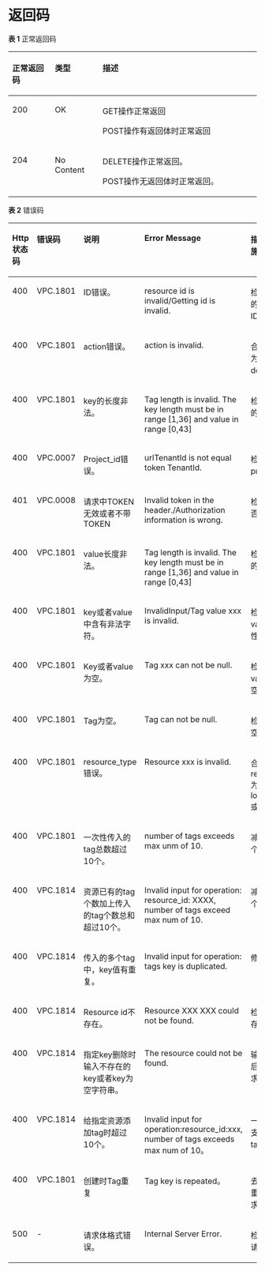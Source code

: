 # 返回码<a name="zh-cn_topic_0109852834"></a>

**表 1**  正常返回码

<a name="table954018135591"></a>
<table><thead align="left"><tr id="row1959871365920"><th class="cellrowborder" valign="top" width="17.169999999999998%" id="mcps1.2.4.1.1"><p id="p95981413145912"><a name="p95981413145912"></a><a name="p95981413145912"></a>正常返回码</p>
</th>
<th class="cellrowborder" valign="top" width="19.189999999999998%" id="mcps1.2.4.1.2"><p id="p9598121319597"><a name="p9598121319597"></a><a name="p9598121319597"></a>类型</p>
</th>
<th class="cellrowborder" valign="top" width="63.63999999999999%" id="mcps1.2.4.1.3"><p id="p1598413115913"><a name="p1598413115913"></a><a name="p1598413115913"></a>描述</p>
</th>
</tr>
</thead>
<tbody><tr id="row1259871314596"><td class="cellrowborder" valign="top" width="17.169999999999998%" headers="mcps1.2.4.1.1 "><p id="p1059861315597"><a name="p1059861315597"></a><a name="p1059861315597"></a>200</p>
</td>
<td class="cellrowborder" valign="top" width="19.189999999999998%" headers="mcps1.2.4.1.2 "><p id="p059831345914"><a name="p059831345914"></a><a name="p059831345914"></a>OK</p>
</td>
<td class="cellrowborder" valign="top" width="63.63999999999999%" headers="mcps1.2.4.1.3 "><p id="p1659817134591"><a name="p1659817134591"></a><a name="p1659817134591"></a>GET操作正常返回</p>
<p id="p125981133594"><a name="p125981133594"></a><a name="p125981133594"></a>POST操作有返回体时正常返回</p>
</td>
</tr>
<tr id="row6599161355915"><td class="cellrowborder" valign="top" width="17.169999999999998%" headers="mcps1.2.4.1.1 "><p id="p185997139594"><a name="p185997139594"></a><a name="p185997139594"></a>204</p>
</td>
<td class="cellrowborder" valign="top" width="19.189999999999998%" headers="mcps1.2.4.1.2 "><p id="p185991913165915"><a name="p185991913165915"></a><a name="p185991913165915"></a>No Content</p>
</td>
<td class="cellrowborder" valign="top" width="63.63999999999999%" headers="mcps1.2.4.1.3 "><p id="p2599191365917"><a name="p2599191365917"></a><a name="p2599191365917"></a>DELETE操作正常返回。</p>
<p id="p2059911315591"><a name="p2059911315591"></a><a name="p2059911315591"></a>POST操作无返回体时正常返回。</p>
</td>
</tr>
</tbody>
</table>

**表 2**  错误码

<a name="zh-cn_topic_0094828081_table39824804113141"></a>
<table><thead align="left"><tr id="zh-cn_topic_0094828081_row45176092113141"><th class="cellrowborder" valign="top" width="20%" id="mcps1.2.6.1.1"><p id="zh-cn_topic_0094828081_p22810454113149"><a name="zh-cn_topic_0094828081_p22810454113149"></a><a name="zh-cn_topic_0094828081_p22810454113149"></a>Http状态码</p>
</th>
<th class="cellrowborder" valign="top" width="20%" id="mcps1.2.6.1.2"><p id="zh-cn_topic_0094828081_p35707495113149"><a name="zh-cn_topic_0094828081_p35707495113149"></a><a name="zh-cn_topic_0094828081_p35707495113149"></a>错误码</p>
</th>
<th class="cellrowborder" valign="top" width="20%" id="mcps1.2.6.1.3"><p id="zh-cn_topic_0094828081_p6625984113149"><a name="zh-cn_topic_0094828081_p6625984113149"></a><a name="zh-cn_topic_0094828081_p6625984113149"></a>说明</p>
</th>
<th class="cellrowborder" valign="top" width="20%" id="mcps1.2.6.1.4"><p id="zh-cn_topic_0094828081_p66942730113149"><a name="zh-cn_topic_0094828081_p66942730113149"></a><a name="zh-cn_topic_0094828081_p66942730113149"></a>Error Message</p>
</th>
<th class="cellrowborder" valign="top" width="20%" id="mcps1.2.6.1.5"><p id="zh-cn_topic_0094828081_p53652077113149"><a name="zh-cn_topic_0094828081_p53652077113149"></a><a name="zh-cn_topic_0094828081_p53652077113149"></a>描述（处理措施）</p>
</th>
</tr>
</thead>
<tbody><tr id="zh-cn_topic_0094828081_row8750291113141"><td class="cellrowborder" valign="top" width="20%" headers="mcps1.2.6.1.1 "><p id="zh-cn_topic_0094828081_p19608878113230"><a name="zh-cn_topic_0094828081_p19608878113230"></a><a name="zh-cn_topic_0094828081_p19608878113230"></a>400</p>
</td>
<td class="cellrowborder" valign="top" width="20%" headers="mcps1.2.6.1.2 "><p id="zh-cn_topic_0094828081_p44815284113230"><a name="zh-cn_topic_0094828081_p44815284113230"></a><a name="zh-cn_topic_0094828081_p44815284113230"></a>VPC.1801</p>
</td>
<td class="cellrowborder" valign="top" width="20%" headers="mcps1.2.6.1.3 "><p id="zh-cn_topic_0094828081_p6159358113230"><a name="zh-cn_topic_0094828081_p6159358113230"></a><a name="zh-cn_topic_0094828081_p6159358113230"></a>ID错误。</p>
</td>
<td class="cellrowborder" valign="top" width="20%" headers="mcps1.2.6.1.4 "><p id="zh-cn_topic_0094828081_p29145972113230"><a name="zh-cn_topic_0094828081_p29145972113230"></a><a name="zh-cn_topic_0094828081_p29145972113230"></a>resource id is invalid/Getting id is invalid.</p>
</td>
<td class="cellrowborder" valign="top" width="20%" headers="mcps1.2.6.1.5 "><p id="zh-cn_topic_0094828081_p12013568113230"><a name="zh-cn_topic_0094828081_p12013568113230"></a><a name="zh-cn_topic_0094828081_p12013568113230"></a>检查使用正确的Resource ID。</p>
</td>
</tr>
<tr id="zh-cn_topic_0094828081_row36321865113141"><td class="cellrowborder" valign="top" width="20%" headers="mcps1.2.6.1.1 "><p id="zh-cn_topic_0094828081_p33738821113230"><a name="zh-cn_topic_0094828081_p33738821113230"></a><a name="zh-cn_topic_0094828081_p33738821113230"></a>400</p>
</td>
<td class="cellrowborder" valign="top" width="20%" headers="mcps1.2.6.1.2 "><p id="zh-cn_topic_0094828081_p48490003113230"><a name="zh-cn_topic_0094828081_p48490003113230"></a><a name="zh-cn_topic_0094828081_p48490003113230"></a>VPC.1801</p>
</td>
<td class="cellrowborder" valign="top" width="20%" headers="mcps1.2.6.1.3 "><p id="zh-cn_topic_0094828081_p35376145113230"><a name="zh-cn_topic_0094828081_p35376145113230"></a><a name="zh-cn_topic_0094828081_p35376145113230"></a>action错误。</p>
</td>
<td class="cellrowborder" valign="top" width="20%" headers="mcps1.2.6.1.4 "><p id="zh-cn_topic_0094828081_p40436158113230"><a name="zh-cn_topic_0094828081_p40436158113230"></a><a name="zh-cn_topic_0094828081_p40436158113230"></a>action is invalid.</p>
</td>
<td class="cellrowborder" valign="top" width="20%" headers="mcps1.2.6.1.5 "><p id="zh-cn_topic_0094828081_p54103357113230"><a name="zh-cn_topic_0094828081_p54103357113230"></a><a name="zh-cn_topic_0094828081_p54103357113230"></a>合法的action为create或delete。</p>
</td>
</tr>
<tr id="zh-cn_topic_0094828081_row60952229113141"><td class="cellrowborder" valign="top" width="20%" headers="mcps1.2.6.1.1 "><p id="zh-cn_topic_0094828081_p48444667113230"><a name="zh-cn_topic_0094828081_p48444667113230"></a><a name="zh-cn_topic_0094828081_p48444667113230"></a>400</p>
</td>
<td class="cellrowborder" valign="top" width="20%" headers="mcps1.2.6.1.2 "><p id="zh-cn_topic_0094828081_p31703943113230"><a name="zh-cn_topic_0094828081_p31703943113230"></a><a name="zh-cn_topic_0094828081_p31703943113230"></a>VPC.1801</p>
</td>
<td class="cellrowborder" valign="top" width="20%" headers="mcps1.2.6.1.3 "><p id="zh-cn_topic_0094828081_p17882551113230"><a name="zh-cn_topic_0094828081_p17882551113230"></a><a name="zh-cn_topic_0094828081_p17882551113230"></a>key的长度非法。</p>
</td>
<td class="cellrowborder" valign="top" width="20%" headers="mcps1.2.6.1.4 "><p id="zh-cn_topic_0094828081_p39200499113230"><a name="zh-cn_topic_0094828081_p39200499113230"></a><a name="zh-cn_topic_0094828081_p39200499113230"></a>Tag length is invalid. The key length must be in range [1,36] and value in range [0,43]</p>
</td>
<td class="cellrowborder" valign="top" width="20%" headers="mcps1.2.6.1.5 "><p id="zh-cn_topic_0094828081_p21123876113230"><a name="zh-cn_topic_0094828081_p21123876113230"></a><a name="zh-cn_topic_0094828081_p21123876113230"></a>检查使用合法的key值。</p>
</td>
</tr>
<tr id="zh-cn_topic_0094828081_row2621336018111"><td class="cellrowborder" valign="top" width="20%" headers="mcps1.2.6.1.1 "><p id="zh-cn_topic_0094828081_p4991785618137"><a name="zh-cn_topic_0094828081_p4991785618137"></a><a name="zh-cn_topic_0094828081_p4991785618137"></a>400</p>
</td>
<td class="cellrowborder" valign="top" width="20%" headers="mcps1.2.6.1.2 "><p id="zh-cn_topic_0094828081_p1681455618137"><a name="zh-cn_topic_0094828081_p1681455618137"></a><a name="zh-cn_topic_0094828081_p1681455618137"></a>VPC.0007</p>
</td>
<td class="cellrowborder" valign="top" width="20%" headers="mcps1.2.6.1.3 "><p id="zh-cn_topic_0094828081_p1980182918137"><a name="zh-cn_topic_0094828081_p1980182918137"></a><a name="zh-cn_topic_0094828081_p1980182918137"></a>Project_id错误。</p>
</td>
<td class="cellrowborder" valign="top" width="20%" headers="mcps1.2.6.1.4 "><p id="zh-cn_topic_0094828081_p3858945112931"><a name="zh-cn_topic_0094828081_p3858945112931"></a><a name="zh-cn_topic_0094828081_p3858945112931"></a>urlTenantId is not equal token TenantId.</p>
</td>
<td class="cellrowborder" valign="top" width="20%" headers="mcps1.2.6.1.5 "><p id="zh-cn_topic_0094828081_p2892399418137"><a name="zh-cn_topic_0094828081_p2892399418137"></a><a name="zh-cn_topic_0094828081_p2892399418137"></a>检查project_id。</p>
</td>
</tr>
<tr id="zh-cn_topic_0094828081_row5742320718111"><td class="cellrowborder" valign="top" width="20%" headers="mcps1.2.6.1.1 "><p id="zh-cn_topic_0094828081_p1340871818137"><a name="zh-cn_topic_0094828081_p1340871818137"></a><a name="zh-cn_topic_0094828081_p1340871818137"></a>401</p>
</td>
<td class="cellrowborder" valign="top" width="20%" headers="mcps1.2.6.1.2 "><p id="zh-cn_topic_0094828081_p1236439118137"><a name="zh-cn_topic_0094828081_p1236439118137"></a><a name="zh-cn_topic_0094828081_p1236439118137"></a>VPC.0008</p>
</td>
<td class="cellrowborder" valign="top" width="20%" headers="mcps1.2.6.1.3 "><p id="zh-cn_topic_0094828081_p6199158418137"><a name="zh-cn_topic_0094828081_p6199158418137"></a><a name="zh-cn_topic_0094828081_p6199158418137"></a>请求中TOKEN无效或者不带TOKEN</p>
</td>
<td class="cellrowborder" valign="top" width="20%" headers="mcps1.2.6.1.4 "><p id="zh-cn_topic_0094828081_p5432246118137"><a name="zh-cn_topic_0094828081_p5432246118137"></a><a name="zh-cn_topic_0094828081_p5432246118137"></a>Invalid token in the header./Authorization information is wrong.</p>
</td>
<td class="cellrowborder" valign="top" width="20%" headers="mcps1.2.6.1.5 "><p id="zh-cn_topic_0094828081_p3804324018137"><a name="zh-cn_topic_0094828081_p3804324018137"></a><a name="zh-cn_topic_0094828081_p3804324018137"></a>检查TOKEN是否合法。</p>
</td>
</tr>
<tr id="zh-cn_topic_0094828081_row62844010113141"><td class="cellrowborder" valign="top" width="20%" headers="mcps1.2.6.1.1 "><p id="zh-cn_topic_0094828081_p31376455113230"><a name="zh-cn_topic_0094828081_p31376455113230"></a><a name="zh-cn_topic_0094828081_p31376455113230"></a>400</p>
</td>
<td class="cellrowborder" valign="top" width="20%" headers="mcps1.2.6.1.2 "><p id="zh-cn_topic_0094828081_p58464939113230"><a name="zh-cn_topic_0094828081_p58464939113230"></a><a name="zh-cn_topic_0094828081_p58464939113230"></a>VPC.1801</p>
</td>
<td class="cellrowborder" valign="top" width="20%" headers="mcps1.2.6.1.3 "><p id="zh-cn_topic_0094828081_p38039582113230"><a name="zh-cn_topic_0094828081_p38039582113230"></a><a name="zh-cn_topic_0094828081_p38039582113230"></a>value长度非法。</p>
</td>
<td class="cellrowborder" valign="top" width="20%" headers="mcps1.2.6.1.4 "><p id="zh-cn_topic_0094828081_p61307339113230"><a name="zh-cn_topic_0094828081_p61307339113230"></a><a name="zh-cn_topic_0094828081_p61307339113230"></a>Tag length is invalid. The key length must be in range [1,36] and value in range [0,43]</p>
</td>
<td class="cellrowborder" valign="top" width="20%" headers="mcps1.2.6.1.5 "><p id="zh-cn_topic_0094828081_p66947416113230"><a name="zh-cn_topic_0094828081_p66947416113230"></a><a name="zh-cn_topic_0094828081_p66947416113230"></a>检查使用合法的value值。</p>
</td>
</tr>
<tr id="zh-cn_topic_0094828081_row3541700514185"><td class="cellrowborder" valign="top" width="20%" headers="mcps1.2.6.1.1 "><p id="zh-cn_topic_0094828081_p60028768141822"><a name="zh-cn_topic_0094828081_p60028768141822"></a><a name="zh-cn_topic_0094828081_p60028768141822"></a>400</p>
</td>
<td class="cellrowborder" valign="top" width="20%" headers="mcps1.2.6.1.2 "><p id="zh-cn_topic_0094828081_p30492031141822"><a name="zh-cn_topic_0094828081_p30492031141822"></a><a name="zh-cn_topic_0094828081_p30492031141822"></a>VPC.1801</p>
</td>
<td class="cellrowborder" valign="top" width="20%" headers="mcps1.2.6.1.3 "><p id="zh-cn_topic_0094828081_p53935471141822"><a name="zh-cn_topic_0094828081_p53935471141822"></a><a name="zh-cn_topic_0094828081_p53935471141822"></a>key或者value中含有非法字符。</p>
</td>
<td class="cellrowborder" valign="top" width="20%" headers="mcps1.2.6.1.4 "><p id="zh-cn_topic_0094828081_p6697048141822"><a name="zh-cn_topic_0094828081_p6697048141822"></a><a name="zh-cn_topic_0094828081_p6697048141822"></a>InvalidInput/Tag value xxx is invalid.</p>
</td>
<td class="cellrowborder" valign="top" width="20%" headers="mcps1.2.6.1.5 "><p id="zh-cn_topic_0094828081_p5589985141822"><a name="zh-cn_topic_0094828081_p5589985141822"></a><a name="zh-cn_topic_0094828081_p5589985141822"></a>检查key或者value的合法性。</p>
</td>
</tr>
<tr id="zh-cn_topic_0094828081_row6313512014181"><td class="cellrowborder" valign="top" width="20%" headers="mcps1.2.6.1.1 "><p id="zh-cn_topic_0094828081_p48567237141822"><a name="zh-cn_topic_0094828081_p48567237141822"></a><a name="zh-cn_topic_0094828081_p48567237141822"></a>400</p>
</td>
<td class="cellrowborder" valign="top" width="20%" headers="mcps1.2.6.1.2 "><p id="zh-cn_topic_0094828081_p41632150141822"><a name="zh-cn_topic_0094828081_p41632150141822"></a><a name="zh-cn_topic_0094828081_p41632150141822"></a>VPC.1801</p>
</td>
<td class="cellrowborder" valign="top" width="20%" headers="mcps1.2.6.1.3 "><p id="zh-cn_topic_0094828081_p16761028141822"><a name="zh-cn_topic_0094828081_p16761028141822"></a><a name="zh-cn_topic_0094828081_p16761028141822"></a>Key或者value为空。</p>
</td>
<td class="cellrowborder" valign="top" width="20%" headers="mcps1.2.6.1.4 "><p id="zh-cn_topic_0094828081_p15466038141822"><a name="zh-cn_topic_0094828081_p15466038141822"></a><a name="zh-cn_topic_0094828081_p15466038141822"></a>Tag xxx can not be null.</p>
</td>
<td class="cellrowborder" valign="top" width="20%" headers="mcps1.2.6.1.5 "><p id="zh-cn_topic_0094828081_p44789589141822"><a name="zh-cn_topic_0094828081_p44789589141822"></a><a name="zh-cn_topic_0094828081_p44789589141822"></a>检查key或者value是否非空。</p>
</td>
</tr>
<tr id="zh-cn_topic_0094828081_row23100887141746"><td class="cellrowborder" valign="top" width="20%" headers="mcps1.2.6.1.1 "><p id="zh-cn_topic_0094828081_p38109082141749"><a name="zh-cn_topic_0094828081_p38109082141749"></a><a name="zh-cn_topic_0094828081_p38109082141749"></a>400</p>
</td>
<td class="cellrowborder" valign="top" width="20%" headers="mcps1.2.6.1.2 "><p id="zh-cn_topic_0094828081_p66936797141749"><a name="zh-cn_topic_0094828081_p66936797141749"></a><a name="zh-cn_topic_0094828081_p66936797141749"></a>VPC.1801</p>
</td>
<td class="cellrowborder" valign="top" width="20%" headers="mcps1.2.6.1.3 "><p id="zh-cn_topic_0094828081_p53171485141749"><a name="zh-cn_topic_0094828081_p53171485141749"></a><a name="zh-cn_topic_0094828081_p53171485141749"></a>Tag为空。</p>
</td>
<td class="cellrowborder" valign="top" width="20%" headers="mcps1.2.6.1.4 "><p id="zh-cn_topic_0094828081_p11923009141749"><a name="zh-cn_topic_0094828081_p11923009141749"></a><a name="zh-cn_topic_0094828081_p11923009141749"></a>Tag can not be null.</p>
</td>
<td class="cellrowborder" valign="top" width="20%" headers="mcps1.2.6.1.5 "><p id="zh-cn_topic_0094828081_p26239666141749"><a name="zh-cn_topic_0094828081_p26239666141749"></a><a name="zh-cn_topic_0094828081_p26239666141749"></a>检查tag是否为空。</p>
</td>
</tr>
<tr id="zh-cn_topic_0094828081_row49365415113141"><td class="cellrowborder" valign="top" width="20%" headers="mcps1.2.6.1.1 "><p id="zh-cn_topic_0094828081_p16522331113230"><a name="zh-cn_topic_0094828081_p16522331113230"></a><a name="zh-cn_topic_0094828081_p16522331113230"></a>400</p>
</td>
<td class="cellrowborder" valign="top" width="20%" headers="mcps1.2.6.1.2 "><p id="zh-cn_topic_0094828081_p63240400113230"><a name="zh-cn_topic_0094828081_p63240400113230"></a><a name="zh-cn_topic_0094828081_p63240400113230"></a>VPC.1801</p>
</td>
<td class="cellrowborder" valign="top" width="20%" headers="mcps1.2.6.1.3 "><p id="zh-cn_topic_0094828081_p22198753113230"><a name="zh-cn_topic_0094828081_p22198753113230"></a><a name="zh-cn_topic_0094828081_p22198753113230"></a>resource_type错误。</p>
</td>
<td class="cellrowborder" valign="top" width="20%" headers="mcps1.2.6.1.4 "><p id="zh-cn_topic_0094828081_p53268600113230"><a name="zh-cn_topic_0094828081_p53268600113230"></a><a name="zh-cn_topic_0094828081_p53268600113230"></a>Resource xxx is invalid.</p>
</td>
<td class="cellrowborder" valign="top" width="20%" headers="mcps1.2.6.1.5 "><p id="zh-cn_topic_0094828081_p19789306113230"><a name="zh-cn_topic_0094828081_p19789306113230"></a><a name="zh-cn_topic_0094828081_p19789306113230"></a>合法的resource_type为loadbalancers或listeners。</p>
</td>
</tr>
<tr id="zh-cn_topic_0094828081_row21607921113142"><td class="cellrowborder" valign="top" width="20%" headers="mcps1.2.6.1.1 "><p id="zh-cn_topic_0094828081_p60253561113142"><a name="zh-cn_topic_0094828081_p60253561113142"></a><a name="zh-cn_topic_0094828081_p60253561113142"></a>400</p>
</td>
<td class="cellrowborder" valign="top" width="20%" headers="mcps1.2.6.1.2 "><p id="zh-cn_topic_0094828081_p2989571392958"><a name="zh-cn_topic_0094828081_p2989571392958"></a><a name="zh-cn_topic_0094828081_p2989571392958"></a>VPC.1801</p>
</td>
<td class="cellrowborder" valign="top" width="20%" headers="mcps1.2.6.1.3 "><p id="zh-cn_topic_0094828081_p563369492958"><a name="zh-cn_topic_0094828081_p563369492958"></a><a name="zh-cn_topic_0094828081_p563369492958"></a>一次性传入的tag总数超过10个。</p>
</td>
<td class="cellrowborder" valign="top" width="20%" headers="mcps1.2.6.1.4 "><p id="zh-cn_topic_0094828081_p5367608892958"><a name="zh-cn_topic_0094828081_p5367608892958"></a><a name="zh-cn_topic_0094828081_p5367608892958"></a>number of tags exceeds max unm of 10.</p>
</td>
<td class="cellrowborder" valign="top" width="20%" headers="mcps1.2.6.1.5 "><p id="zh-cn_topic_0094828081_p5279586292958"><a name="zh-cn_topic_0094828081_p5279586292958"></a><a name="zh-cn_topic_0094828081_p5279586292958"></a>减少传入tag的个数。</p>
</td>
</tr>
<tr id="zh-cn_topic_0094828081_row37092908113142"><td class="cellrowborder" valign="top" width="20%" headers="mcps1.2.6.1.1 "><p id="zh-cn_topic_0094828081_p65400719113142"><a name="zh-cn_topic_0094828081_p65400719113142"></a><a name="zh-cn_topic_0094828081_p65400719113142"></a>400</p>
</td>
<td class="cellrowborder" valign="top" width="20%" headers="mcps1.2.6.1.2 "><p id="zh-cn_topic_0094828081_p3480471492958"><a name="zh-cn_topic_0094828081_p3480471492958"></a><a name="zh-cn_topic_0094828081_p3480471492958"></a>VPC.1814</p>
</td>
<td class="cellrowborder" valign="top" width="20%" headers="mcps1.2.6.1.3 "><p id="zh-cn_topic_0094828081_p60960392958"><a name="zh-cn_topic_0094828081_p60960392958"></a><a name="zh-cn_topic_0094828081_p60960392958"></a>资源已有的tag个数加上传入的tag个数总和超过10个。</p>
</td>
<td class="cellrowborder" valign="top" width="20%" headers="mcps1.2.6.1.4 "><p id="zh-cn_topic_0094828081_p4937785292958"><a name="zh-cn_topic_0094828081_p4937785292958"></a><a name="zh-cn_topic_0094828081_p4937785292958"></a>Invalid input for operation: resource_id: XXXX, number of tags exceed max num of 10.</p>
</td>
<td class="cellrowborder" valign="top" width="20%" headers="mcps1.2.6.1.5 "><p id="zh-cn_topic_0094828081_p4018303792958"><a name="zh-cn_topic_0094828081_p4018303792958"></a><a name="zh-cn_topic_0094828081_p4018303792958"></a>减少传入tag的个数。</p>
</td>
</tr>
<tr id="zh-cn_topic_0094828081_row47038076113142"><td class="cellrowborder" valign="top" width="20%" headers="mcps1.2.6.1.1 "><p id="zh-cn_topic_0094828081_p20689507113142"><a name="zh-cn_topic_0094828081_p20689507113142"></a><a name="zh-cn_topic_0094828081_p20689507113142"></a>400</p>
</td>
<td class="cellrowborder" valign="top" width="20%" headers="mcps1.2.6.1.2 "><p id="zh-cn_topic_0094828081_p3396957792958"><a name="zh-cn_topic_0094828081_p3396957792958"></a><a name="zh-cn_topic_0094828081_p3396957792958"></a>VPC.1814</p>
</td>
<td class="cellrowborder" valign="top" width="20%" headers="mcps1.2.6.1.3 "><p id="zh-cn_topic_0094828081_p7239192958"><a name="zh-cn_topic_0094828081_p7239192958"></a><a name="zh-cn_topic_0094828081_p7239192958"></a>传入的多个tag中，key值有重复。</p>
</td>
<td class="cellrowborder" valign="top" width="20%" headers="mcps1.2.6.1.4 "><p id="zh-cn_topic_0094828081_p586372192958"><a name="zh-cn_topic_0094828081_p586372192958"></a><a name="zh-cn_topic_0094828081_p586372192958"></a>Invalid input for operation: tags key is duplicated.</p>
</td>
<td class="cellrowborder" valign="top" width="20%" headers="mcps1.2.6.1.5 "><p id="zh-cn_topic_0094828081_p519941692958"><a name="zh-cn_topic_0094828081_p519941692958"></a><a name="zh-cn_topic_0094828081_p519941692958"></a>修改tag值。</p>
</td>
</tr>
<tr id="zh-cn_topic_0094828081_row47537419141632"><td class="cellrowborder" valign="top" width="20%" headers="mcps1.2.6.1.1 "><p id="zh-cn_topic_0094828081_p7618606141642"><a name="zh-cn_topic_0094828081_p7618606141642"></a><a name="zh-cn_topic_0094828081_p7618606141642"></a>400</p>
</td>
<td class="cellrowborder" valign="top" width="20%" headers="mcps1.2.6.1.2 "><p id="zh-cn_topic_0094828081_p13127381141642"><a name="zh-cn_topic_0094828081_p13127381141642"></a><a name="zh-cn_topic_0094828081_p13127381141642"></a>VPC.1814</p>
</td>
<td class="cellrowborder" valign="top" width="20%" headers="mcps1.2.6.1.3 "><p id="zh-cn_topic_0094828081_p56684903141642"><a name="zh-cn_topic_0094828081_p56684903141642"></a><a name="zh-cn_topic_0094828081_p56684903141642"></a>Resource id不存在。</p>
</td>
<td class="cellrowborder" valign="top" width="20%" headers="mcps1.2.6.1.4 "><p id="zh-cn_topic_0094828081_p530651229411"><a name="zh-cn_topic_0094828081_p530651229411"></a><a name="zh-cn_topic_0094828081_p530651229411"></a>Resource XXX XXX could not be found.</p>
</td>
<td class="cellrowborder" valign="top" width="20%" headers="mcps1.2.6.1.5 "><p id="zh-cn_topic_0094828081_p59437682141642"><a name="zh-cn_topic_0094828081_p59437682141642"></a><a name="zh-cn_topic_0094828081_p59437682141642"></a>检查资源是否存在。</p>
</td>
</tr>
<tr id="zh-cn_topic_0094828081_row9927520144638"><td class="cellrowborder" valign="top" width="20%" headers="mcps1.2.6.1.1 "><p id="zh-cn_topic_0094828081_p30823973144648"><a name="zh-cn_topic_0094828081_p30823973144648"></a><a name="zh-cn_topic_0094828081_p30823973144648"></a>400</p>
</td>
<td class="cellrowborder" valign="top" width="20%" headers="mcps1.2.6.1.2 "><p id="zh-cn_topic_0094828081_p13713846144648"><a name="zh-cn_topic_0094828081_p13713846144648"></a><a name="zh-cn_topic_0094828081_p13713846144648"></a>VPC.1814</p>
</td>
<td class="cellrowborder" valign="top" width="20%" headers="mcps1.2.6.1.3 "><p id="zh-cn_topic_0094828081_p37079736144648"><a name="zh-cn_topic_0094828081_p37079736144648"></a><a name="zh-cn_topic_0094828081_p37079736144648"></a>指定key删除时输入不存在的key或者key为空字符串。</p>
</td>
<td class="cellrowborder" valign="top" width="20%" headers="mcps1.2.6.1.4 "><p id="zh-cn_topic_0094828081_p50668626144648"><a name="zh-cn_topic_0094828081_p50668626144648"></a><a name="zh-cn_topic_0094828081_p50668626144648"></a>The resource could not be found.</p>
</td>
<td class="cellrowborder" valign="top" width="20%" headers="mcps1.2.6.1.5 "><p id="zh-cn_topic_0094828081_p10518061144648"><a name="zh-cn_topic_0094828081_p10518061144648"></a><a name="zh-cn_topic_0094828081_p10518061144648"></a>输入正确的key后重新下发请求。</p>
</td>
</tr>
<tr id="zh-cn_topic_0094828081_row5156080144638"><td class="cellrowborder" valign="top" width="20%" headers="mcps1.2.6.1.1 "><p id="zh-cn_topic_0094828081_p17256441144648"><a name="zh-cn_topic_0094828081_p17256441144648"></a><a name="zh-cn_topic_0094828081_p17256441144648"></a>400</p>
</td>
<td class="cellrowborder" valign="top" width="20%" headers="mcps1.2.6.1.2 "><p id="zh-cn_topic_0094828081_p55594476144648"><a name="zh-cn_topic_0094828081_p55594476144648"></a><a name="zh-cn_topic_0094828081_p55594476144648"></a>VPC.1814</p>
</td>
<td class="cellrowborder" valign="top" width="20%" headers="mcps1.2.6.1.3 "><p id="zh-cn_topic_0094828081_p6858716144648"><a name="zh-cn_topic_0094828081_p6858716144648"></a><a name="zh-cn_topic_0094828081_p6858716144648"></a>给指定资源添加tag时超过10个。</p>
</td>
<td class="cellrowborder" valign="top" width="20%" headers="mcps1.2.6.1.4 "><p id="zh-cn_topic_0094828081_p18685104144648"><a name="zh-cn_topic_0094828081_p18685104144648"></a><a name="zh-cn_topic_0094828081_p18685104144648"></a>Invalid input for operation:resource_id:xxx, number of tags exceeds max num of 10。</p>
</td>
<td class="cellrowborder" valign="top" width="20%" headers="mcps1.2.6.1.5 "><p id="zh-cn_topic_0094828081_p37098449144648"><a name="zh-cn_topic_0094828081_p37098449144648"></a><a name="zh-cn_topic_0094828081_p37098449144648"></a>一个资源最多支持10个tag。</p>
</td>
</tr>
<tr id="zh-cn_topic_0094828081_row57394900144638"><td class="cellrowborder" valign="top" width="20%" headers="mcps1.2.6.1.1 "><p id="zh-cn_topic_0094828081_p67006039144648"><a name="zh-cn_topic_0094828081_p67006039144648"></a><a name="zh-cn_topic_0094828081_p67006039144648"></a>400</p>
</td>
<td class="cellrowborder" valign="top" width="20%" headers="mcps1.2.6.1.2 "><p id="zh-cn_topic_0094828081_p58780118144648"><a name="zh-cn_topic_0094828081_p58780118144648"></a><a name="zh-cn_topic_0094828081_p58780118144648"></a>VPC.1801</p>
</td>
<td class="cellrowborder" valign="top" width="20%" headers="mcps1.2.6.1.3 "><p id="zh-cn_topic_0094828081_p63569150144648"><a name="zh-cn_topic_0094828081_p63569150144648"></a><a name="zh-cn_topic_0094828081_p63569150144648"></a>创建时Tag重复</p>
</td>
<td class="cellrowborder" valign="top" width="20%" headers="mcps1.2.6.1.4 "><p id="zh-cn_topic_0094828081_p48827510144648"><a name="zh-cn_topic_0094828081_p48827510144648"></a><a name="zh-cn_topic_0094828081_p48827510144648"></a>Tag key is repeated。</p>
</td>
<td class="cellrowborder" valign="top" width="20%" headers="mcps1.2.6.1.5 "><p id="zh-cn_topic_0094828081_p62714214144648"><a name="zh-cn_topic_0094828081_p62714214144648"></a><a name="zh-cn_topic_0094828081_p62714214144648"></a>去掉重复tag后重新下发请求。</p>
</td>
</tr>
<tr id="zh-cn_topic_0094828081_row20949808113141"><td class="cellrowborder" valign="top" width="20%" headers="mcps1.2.6.1.1 "><p id="zh-cn_topic_0094828081_p65107680113230"><a name="zh-cn_topic_0094828081_p65107680113230"></a><a name="zh-cn_topic_0094828081_p65107680113230"></a>500</p>
</td>
<td class="cellrowborder" valign="top" width="20%" headers="mcps1.2.6.1.2 "><p id="zh-cn_topic_0094828081_p39230737113230"><a name="zh-cn_topic_0094828081_p39230737113230"></a><a name="zh-cn_topic_0094828081_p39230737113230"></a>-</p>
</td>
<td class="cellrowborder" valign="top" width="20%" headers="mcps1.2.6.1.3 "><p id="zh-cn_topic_0094828081_p23573130113230"><a name="zh-cn_topic_0094828081_p23573130113230"></a><a name="zh-cn_topic_0094828081_p23573130113230"></a>请求体格式错误。</p>
</td>
<td class="cellrowborder" valign="top" width="20%" headers="mcps1.2.6.1.4 "><p id="zh-cn_topic_0094828081_p30375412113230"><a name="zh-cn_topic_0094828081_p30375412113230"></a><a name="zh-cn_topic_0094828081_p30375412113230"></a>Internal Server Error.</p>
</td>
<td class="cellrowborder" valign="top" width="20%" headers="mcps1.2.6.1.5 "><p id="zh-cn_topic_0094828081_p44489335113230"><a name="zh-cn_topic_0094828081_p44489335113230"></a><a name="zh-cn_topic_0094828081_p44489335113230"></a>检查使用正确请求体格式。</p>
</td>
</tr>
</tbody>
</table>

